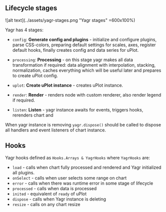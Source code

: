 ## Lifecycle stages

![alt text](../assets/yagr-stages.png "Yagr stages" =600x100%)

Yagr has 4 stages:

-   `config`: **Generate config and plugins** - initialize and configure plugins, parse CSS-colors, preparing default settings for scales, axes, register default hooks, finally creates config and data series for uPlot.

-   `processing`: **Processing** - on this stage yagr makes all data transformation if required: data alignment with interpolation, stacking, normalization, caches everything which will be useful later and prepares to create uPlot config.
-   `uplot`: **Create uPlot instance** - creates uPlot instance.
-   `render`: **Render** - renders node with custom renderer, also render legend if required.
-   `listen`: **Listen** - yagr instance awaits for events, triggers hooks, rerenders chart and

When yagr instance is removing `yagr.dispose()` should be called to dispose all handlers and event listeners of chart instance.

## Hooks

Yagr hooks defined as `Hooks.Arrays & YagrHooks` where `YagrHooks` are:

-   `load` - calls when chart fully processed and rendered and Yagr initialized all plugins.
-   `onSelect` - calls when user selects some range on chart
-   `error` - calls when there was runtime error in some stage of lifecycle
-   `processed` - calls when data is processed
-   `inited` - equivalent of `ready` of uPlot
-   `dispose` - calls when Yagr instance is deleting
-   `resize` - calls on any chart resize
